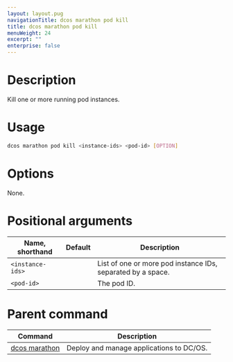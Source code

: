 ```yaml
---
layout: layout.pug
navigationTitle: dcos marathon pod kill
title: dcos marathon pod kill
menuWeight: 24
excerpt: ""
enterprise: false
---
```

<!-- This source repo for this topic is https://github.com/dcos/dcos-docs -->

# Description

Kill one or more running pod instances.

# Usage

```bash
dcos marathon pod kill <instance-ids> <pod-id> [OPTION]
```

# Options

None.

# Positional arguments

| Name, shorthand        | Default | Description                                                 |
| ---------------------- | ------- | ----------------------------------------------------------- |
| `<instance-ids>` |         | List of one or more pod instance IDs, separated by a space. |
| `<pod-id>`       |         | The pod ID.                                                 |

# Parent command

| Command                                                     | Description                              |
| ----------------------------------------------------------- | ---------------------------------------- |
| [dcos marathon](/1.10/cli/command-reference/dcos-marathon/) | Deploy and manage applications to DC/OS. |

<!-- # Examples -->